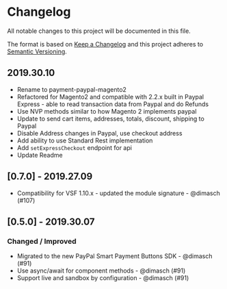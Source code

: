 # Changelog

All notable changes to this project will be documented in this file.

The format is based on [Keep a Changelog](https://keepachangelog.com/en/1.0.0/)
and this project adheres to [Semantic Versioning](https://semver.org/spec/v2.0.0.html).

## 2019.30.10

- Rename to payment-paypal-magento2
- Refactored for Magento2 and compatible with 2.2.x built in Paypal Express - able to read transaction data from Paypal and do Refunds
- Use NVP methods similar to how Magento 2 implements paypal
- Update to send cart items, addresses, totals, discount, shipping to Paypal
- Disable Address changes in Paypal, use checkout address
- Add ability to use Standard Rest implementation
- Add `setExpressCheckout` endpoint for api
- Update Readme

## [0.7.0] - 2019.27.09

- Compatibility for VSF 1.10.x - updated the module signature - @dimasch (#107)

## [0.5.0] - 2019.30.07

### Changed / Improved

- Migrated to the new PayPal Smart Payment Buttons SDK  - @dimasch (#91)
- Use async/await for component methods - @dimasch (#91)
- Support live and sandbox by configuration - @dimasch (#91)
